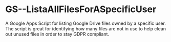 # GS--ListaAllFilesForASpecificUser
A Google Apps Script for listing Google Drive files owned by a specific user. The script is great for identifying how many files are not in use to help clean out unused files  in order to stay GDPR compliant. 
